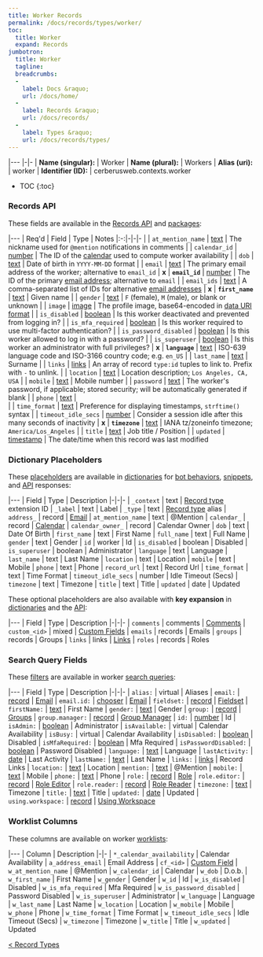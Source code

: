 ```yaml
---
title: Worker Records
permalink: /docs/records/types/worker/
toc:
  title: Worker
  expand: Records
jumbotron:
  title: Worker
  tagline: 
  breadcrumbs:
  -
    label: Docs &raquo;
    url: /docs/home/
  -
    label: Records &raquo;
    url: /docs/records/
  -
    label: Types &raquo;
    url: /docs/records/types/
---
```


|---
|-|-
| **Name (singular):** | Worker
| **Name (plural):** | Workers
| **Alias (uri):** | worker
| **Identifier (ID):** | cerberusweb.contexts.worker

* TOC
{:toc}

### Records API

These fields are available in the [Records API](/docs/api/endpoints/records/) and [packages](/docs/packages/):

|---
| Req'd | Field | Type | Notes
|:-:|-|-|-
|   | `at_mention_name` | [text](/docs/records/fields/types/text/) | The nickname used for `@mention` notifications in comments 
|   | `calendar_id` | [number](/docs/records/fields/types/number/) | The ID of the [calendar](/docs/records/types/calendar/) used to compute worker availability 
|   | `dob` | [text](/docs/records/fields/types/text/) | Date of birth in `YYYY-MM-DD` format 
|   | `email` | [text](/docs/records/fields/types/text/) | The primary email address of the worker; alternative to `email_id` 
| **x** | **`email_id`** | [number](/docs/records/fields/types/number/) | The ID of the primary [email address](/docs/records/types/address/); alternative to `email` 
|   | `email_ids` | [text](/docs/records/fields/types/text/) | A comma-separated list of IDs for alternative [email addresses](/docs/records/types/address/) 
| **x** | **`first_name`** | [text](/docs/records/fields/types/text/) | Given name 
|   | `gender` | [text](/docs/records/fields/types/text/) | `F` (female), `M` (male), or blank or unknown 
|   | `image` | [image](/docs/records/fields/types/image/) | The profile image, base64-encoded in [data URI format](https://en.wikipedia.org/wiki/Data_URI_scheme) 
|   | `is_disabled` | [boolean](/docs/records/fields/types/boolean/) | Is this worker deactivated and prevented from logging in? 
|   | `is_mfa_required` | [boolean](/docs/records/fields/types/boolean/) | Is this worker required to use multi-factor authentication? 
|   | `is_password_disabled` | [boolean](/docs/records/fields/types/boolean/) | Is this worker allowed to log in with a password? 
|   | `is_superuser` | [boolean](/docs/records/fields/types/boolean/) | Is this worker an administrator with full privileges? 
| **x** | **`language`** | [text](/docs/records/fields/types/text/) | ISO-639 language code and ISO-3166 country code; e.g. `en_US` 
|   | `last_name` | [text](/docs/records/fields/types/text/) | Surname 
|   | `links` | [links](/docs/records/fields/types/links/) | An array of record `type:id` tuples to link to. Prefix with `-` to unlink. 
|   | `location` | [text](/docs/records/fields/types/text/) | Location description; `Los Angeles, CA, USA` 
|   | `mobile` | [text](/docs/records/fields/types/text/) | Mobile number 
|   | `password` | [text](/docs/records/fields/types/text/) | The worker's password, if applicable; stored security; will be automatically generated if blank 
|   | `phone` | [text](/docs/records/fields/types/text/) |  
|   | `time_format` | [text](/docs/records/fields/types/text/) | Preference for displaying timestamps, `strftime()` syntax 
|   | `timeout_idle_secs` | [number](/docs/records/fields/types/number/) | Consider a session idle after this many seconds of inactivity 
| **x** | **`timezone`** | [text](/docs/records/fields/types/text/) | IANA tz/zoneinfo timezone; `America/Los_Angeles` 
|   | `title` | [text](/docs/records/fields/types/text/) | Job title / Position 
|   | `updated` | [timestamp](/docs/records/fields/types/timestamp/) | The date/time when this record was last modified 

### Dictionary Placeholders

These [placeholders](/docs/bots/scripting/placeholders/) are available in [dictionaries](/docs/bots/behaviors/dictionaries/) for [bot behaviors](/docs/bots/behaviors/), [snippets](/docs/snippets/), and [API](/docs/api/) responses:

|---
| Field | Type | Description
|-|-|-
| `_context` | text | [Record type](/docs/records/types/) extension ID
| `_label` | text | Label
| `_type` | text | [Record type](/docs/records/types/) alias
| `address_` | record | [Email](/docs/records/types/address/)
| `at_mention_name` | text | @Mention
| `calendar_` | record | [Calendar](/docs/records/types/calendar/)
| `calendar_owner_` | record | Calendar Owner
| `dob` | text | Date Of Birth
| `first_name` | text | First Name
| `full_name` | text | Full Name
| `gender` | text | Gender
| `id` | worker | Id
| `is_disabled` | boolean | Disabled
| `is_superuser` | boolean | Administrator
| `language` | text | Language
| `last_name` | text | Last Name
| `location` | text | Location
| `mobile` | text | Mobile
| `phone` | text | Phone
| `record_url` | text | Record Url
| `time_format` | text | Time Format
| `timeout_idle_secs` | number | Idle Timeout (Secs)
| `timezone` | text | Timezone
| `title` | text | Title
| `updated` | date | Updated

These optional placeholders are also available with **key expansion** in [dictionaries](/docs/bots/behaviors/dictionaries/key-expansion/) and the [API](/docs/api/responses/#expanding-keys-in-api-requests):

|---
| Field | Type | Description
|-|-|-
| `comments` | comments | [Comments](/docs/bots/behaviors/dictionaries/key-expansion/#comments)
| `custom_<id>` | mixed | [Custom Fields](/docs/bots/behaviors/dictionaries/key-expansion/#custom-fields)
| `emails` | records | Emails
| `groups` | records | Groups
| `links` | links | [Links](/docs/bots/behaviors/dictionaries/key-expansion/#links)
| `roles` | records | Roles
	
### Search Query Fields

These [filters](/docs/search/#filters) are available in worker [search queries](/docs/search/):

|---
| Field | Type | Description
|-|-|-
| `alias:` | virtual | Aliases
| `email:` | [record](/docs/search/#deep-search) | [Email](/docs/records/types/address/)
| `email.id:` | [chooser](/docs/search/filters/choosers/) | [Email](/docs/records/types/address/)
| `fieldset:` | [record](/docs/search/#deep-search) | [Fieldset](/docs/records/types/custom_fieldset/)
| `firstName:` | [text](/docs/search/filters/text/) | First Name
| `gender:` | [text](/docs/search/filters/text/) | Gender
| `group:` | [record](/docs/search/#deep-search) | [Groups](/docs/records/types/group/)
| `group.manager:` | [record](/docs/search/#deep-search) | [Group Manager](/docs/records/types/group/)
| `id:` | [number](/docs/search/filters/numbers/) | Id
| `isAdmin:` | [boolean](/docs/search/filters/booleans/) | Administrator
| `isAvailable:` | virtual | Calendar Availability
| `isBusy:` | virtual | Calendar Availability
| `isDisabled:` | [boolean](/docs/search/filters/booleans/) | Disabled
| `isMfaRequired:` | [boolean](/docs/search/filters/booleans/) | Mfa Required
| `isPasswordDisabled:` | [boolean](/docs/search/filters/booleans/) | Password Disabled
| `language:` | [text](/docs/search/filters/text/) | Language
| `lastActivity:` | [date](/docs/search/filters/dates/) | Last Activity
| `lastName:` | [text](/docs/search/filters/text/) | Last Name
| `links:` | [links](/docs/search/filters/links/) | Record Links
| `location:` | [text](/docs/search/filters/text/) | Location
| `mention:` | [text](/docs/search/filters/text/) | @Mention
| `mobile:` | [text](/docs/search/filters/text/) | Mobile
| `phone:` | [text](/docs/search/filters/text/) | Phone
| `role:` | [record](/docs/search/#deep-search) | [Role](/docs/records/types/role/)
| `role.editor:` | [record](/docs/search/#deep-search) | [Role Editor](/docs/records/types/role/)
| `role.reader:` | [record](/docs/search/#deep-search) | [Role Reader](/docs/records/types/role/)
| `timezone:` | [text](/docs/search/filters/text/) | Timezone
| `title:` | [text](/docs/search/filters/text/) | Title
| `updated:` | [date](/docs/search/filters/dates/) | Updated
| `using.workspace:` | [record](/docs/search/#deep-search) | [Using Workspace](/docs/records/types/workspace_page/)
	
### Worklist Columns

These columns are available on worker [worklists](/docs/worklists/):

|---
| Column | Description
|-|-
| `*_calendar_availability` | Calendar Availability
| `a_address_email` | Email Address
| `cf_<id>` | [Custom Field](/docs/records/types/custom_field/)
| `w_at_mention_name` | @Mention
| `w_calendar_id` | Calendar
| `w_dob` | D.o.b.
| `w_first_name` | First Name
| `w_gender` | Gender
| `w_id` | Id
| `w_is_disabled` | Disabled
| `w_is_mfa_required` | Mfa Required
| `w_is_password_disabled` | Password Disabled
| `w_is_superuser` | Administrator
| `w_language` | Language
| `w_last_name` | Last Name
| `w_location` | Location
| `w_mobile` | Mobile
| `w_phone` | Phone
| `w_time_format` | Time Format
| `w_timeout_idle_secs` | Idle Timeout (Secs)
| `w_timezone` | Timezone
| `w_title` | Title
| `w_updated` | Updated

<div class="section-nav">
	<div class="left">
		<a href="/docs/records/types/" class="prev">&lt; Record Types</a>
	</div>
	<div class="right align-right">
	</div>
</div>
<div class="clear"></div>